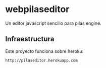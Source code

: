 webpilaseditor
==============

Un editor javascript sencillo para pilas engine.

Infraestructura
---------------

Este proyecto funciona sobre heroku:

    http://pilaseditor.herokuapp.com
